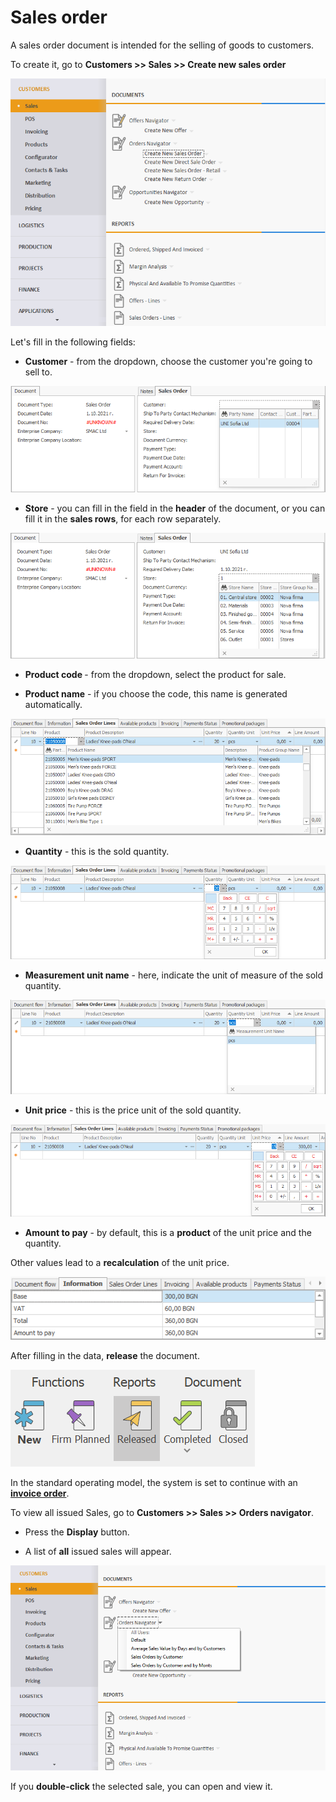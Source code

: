 # Sales order

A sales order document is intended for the selling of goods to customers.

To create it, go to **Customers >> Sales >> Create new sales order**
 
![Sales Order](pictures/so1.png)

Let's fill in the following fields:

-	<b>Customer</b> - from the dropdown, choose the customer you're going to sell to. 
 
![Sales Order](pictures/so2.png)

-	<b>Store</b> - you can fill in the field in the **header** of the document, or you can fill it in the **sales rows**, for each row separately.
 
![Sales Order](pictures/so3.png)

-	<b>Product code </b> - from the dropdown, select the product for sale.

-	<b>Product name</b> - if you choose the code, this name is generated automatically.
 
![Sales Order](pictures/so4.png)

-	<b>Quantity</b> - this is the sold quantity.
 
![Sales Order](pictures/so6.png)

-	<b>Measurement unit name</b> - here, indicate the unit of measure of the sold quantity.
 
![Sales Order](pictures/so7.png)

-	<b>Unit price</b> - this is the price unit of the sold quantity.
 
![Sales Order](pictures/so8.png)

-	 <b>Amount to pay</b> - by default, this is a **product** of the unit price and the quantity. 
	
Other values lead to a **recalculation** of the unit price.
 
![Sales Order](pictures/so9.png)

After filling in the data, **release** the document.
 
![Sales Order](pictures/so10.png)

In the standard operating model, the system is set to continue with an **[invoice order](https://docs.erp.net/winclient/step-by-step/invoice-order.html)**.

To view all issued Sales, go to **Customers >> Sales >> Orders navigator**.

- Press the **Display** button.

- A list of **all** issued sales will appear.

![Sales Order](pictures/so11.png)

If you **double-click** the selected sale, you can open and view it.





